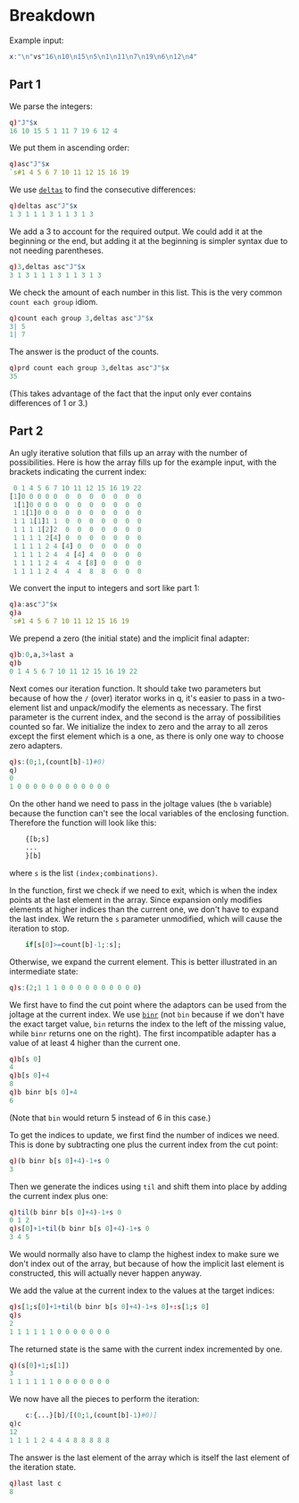 # Breakdown
Example input:
```q
x:"\n"vs"16\n10\n15\n5\n1\n11\n7\n19\n6\n12\n4"
```

## Part 1

We parse the integers:
```q
q)"J"$x
16 10 15 5 1 11 7 19 6 12 4
```
We put them in ascending order:
```q
q)asc"J"$x
`s#1 4 5 6 7 10 11 12 15 16 19
```
We use [`deltas`](https://code.kx.com/q/ref/deltas/) to find the consecutive differences:
```q
q)deltas asc"J"$x
1 3 1 1 1 3 1 1 3 1 3
```
We add a 3 to account for the required output. We could add it at the beginning or the end, but
adding it at the beginning is simpler syntax due to not needing parentheses.
```q
q)3,deltas asc"J"$x
3 1 3 1 1 1 3 1 1 3 1 3
```
We check the amount of each number in this list. This is the very common `count each group` idiom.
```q
q)count each group 3,deltas asc"J"$x
3| 5
1| 7
```
The answer is the product of the counts.
```q
q)prd count each group 3,deltas asc"J"$x
35
```
(This takes advantage of the fact that the input only ever contains differences of 1 or 3.)

## Part 2
An ugly iterative solution that fills up an array with the number of possibilities. Here is how the
array fills up for the example input, with the brackets indicating the current index:
```q
 0 1 4 5 6 7 10 11 12 15 16 19 22
[1]0 0 0 0 0  0  0  0  0  0  0  0
 1[1]0 0 0 0  0  0  0  0  0  0  0
 1 1[1]0 0 0  0  0  0  0  0  0  0
 1 1 1[1]1 1  0  0  0  0  0  0  0
 1 1 1 1[2]2  0  0  0  0  0  0  0
 1 1 1 1 2[4] 0  0  0  0  0  0  0
 1 1 1 1 2 4 [4] 0  0  0  0  0  0
 1 1 1 1 2 4  4 [4] 4  0  0  0  0
 1 1 1 1 2 4  4  4 [8] 0  0  0  0
 1 1 1 1 2 4  4  4  8  8  0  0  0
```
We convert the input to integers and sort like part 1:
```q
q)a:asc"J"$x
q)a
`s#1 4 5 6 7 10 11 12 15 16 19
```
We prepend a zero (the initial state) and the implicit final adapter:
```q
q)b:0,a,3+last a
q)b
0 1 4 5 6 7 10 11 12 15 16 19 22
```
Next comes our iteration function. It should take two parameters but because of how the `/` (over)
iterator works in q, it's easier to pass in a two-element list and unpack/modify the elements as
necessary. The first parameter is the current index, and the second is the array of possibilities
counted so far. We initialize the index to zero and the array to all zeros except the first element
which is a one, as there is only one way to choose zero adapters.
```q
q)s:(0;1,(count[b]-1)#0)
q)
0
1 0 0 0 0 0 0 0 0 0 0 0 0
```
On the other hand we need to pass in the joltage values (the `b` variable) because the function
can't see the local variables of the enclosing function. Therefore the function will look like this:
```q
    {[b;s]
    ...
    }[b]
```
where `s` is the list `(index;combinations)`.

In the function, first we check if we need to exit, which is when the index points at the last
element in the array. Since expansion only modifies elements at higher indices than the current one,
we don't have to expand the last index. We return the `s` parameter unmodified, which will cause the
iteration to stop.
```q
    if[s[0]>=count[b]-1;:s];
```
Otherwise, we expand the current element. This is better illustrated in an intermediate state:
```q
q)s:(2;1 1 1 0 0 0 0 0 0 0 0 0 0)
```
We first have to find the cut point where the adaptors can be used from the joltage at the current
index. We use [`binr`](https://code.kx.com/q/ref/bin/) (not `bin` because if we don't have the exact
target value, `bin` returns the index to the left of the missing value, while `binr` returns one on
the right). The first incompatible adapter has a value of at least 4 higher than the current one.
```q
q)b[s 0]
4
q)b[s 0]+4
8
q)b binr b[s 0]+4
6
```
(Note that `bin` would return 5 instead of 6 in this case.)

To get the indices to update, we first find the number of indices we need. This is done by
subtracting one plus the current index from the cut point:
```q
q)(b binr b[s 0]+4)-1+s 0
3
```
Then we generate the indices using `til` and shift them into place by adding the current index plus
one:
```q
q)til(b binr b[s 0]+4)-1+s 0
0 1 2
q)s[0]+1+til(b binr b[s 0]+4)-1+s 0
3 4 5
```
We would normally also have to clamp the highest index to make sure we don't index out of the array,
but because of how the implicit last element is constructed, this will actually never happen anyway.

We add the value at the current index to the values at the target indices:
```q
q)s[1;s[0]+1+til(b binr b[s 0]+4)-1+s 0]+:s[1;s 0]
q)s
2
1 1 1 1 1 1 0 0 0 0 0 0 0
```
The returned state is the same with the current index incremented by one.
```q
q)(s[0]+1;s[1])
3
1 1 1 1 1 1 0 0 0 0 0 0 0
```
We now have all the pieces to perform the iteration:
```q
    c:{...}[b]/[(0;1,(count[b]-1)#0)]
q)c
12
1 1 1 1 2 4 4 4 8 8 8 8 8
```
The answer is the last element of the array which is itself the last element of the iteration state.
```q
q)last last c
8
```
